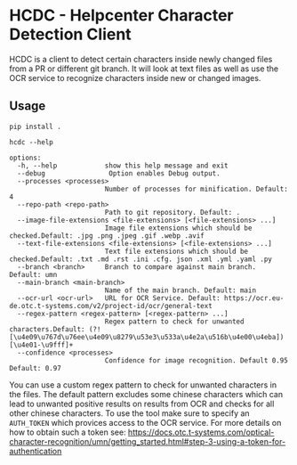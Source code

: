# HCDC - Helpcenter Character Detection Client

HCDC is a client to detect certain characters inside newly changed files from a PR or different git branch. It will look at text files as well as use the OCR service to recognize characters inside new or changed images.

## Usage

```
pip install .
```

```
hcdc --help

options:
  -h, --help            show this help message and exit
  --debug                Option enables Debug output.
  --processes <processes>
                        Number of processes for minification. Default: 4
  --repo-path <repo-path>
                        Path to git repository. Default: .
  --image-file-extensions <file-extensions> [<file-extensions> ...]
                        Image file extensions which should be checked.Default: .jpg .png .jpeg .gif .webp .avif
  --text-file-extensions <file-extensions> [<file-extensions> ...]
                        Text file extensions which should be checked.Default: .txt .md .rst .ini .cfg. json .xml .yml .yaml .py
  --branch <branch>     Branch to compare against main branch. Default: umn
  --main-branch <main-branch>
                        Name of the main branch. Default: main
  --ocr-url <ocr-url>   URL for OCR Service. Default: https://ocr.eu-de.otc.t-systems.com/v2/project-id/ocr/general-text
  --regex-pattern <regex-pattern> [<regex-pattern> ...]
                        Regex pattern to check for unwanted characters.Default: (?![\u4e09\u767d\u76ee\u4e09\u8279\u53e3\u533a\u4e2a\u516b\u4e00\u4eba])[\u4e01-\u9fff]+
  --confidence <processes>
                        Confidence for image recognition. Default 0.95 Default: 0.97

```

You can use a custom regex pattern to check for unwanted characters in the files. The default pattern excludes some chinese characters which can lead to unwanted positive results on results from OCR and checks for all other chinese characters.
To use the tool make sure to specify an `AUTH_TOKEN` which provices access to the OCR service. For more details on how to obtain such a token see: https://docs.otc.t-systems.com/optical-character-recognition/umn/getting_started.html#step-3-using-a-token-for-authentication
